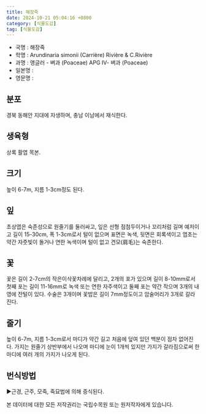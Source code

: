 ```yaml
---
title: 해장죽
date: 2024-10-21 05:04:16 +0800
category: [식물도감]
tag: [식물도감]
---
```




- 국명 : 해장죽
- 학명 : Arundinaria simonii (Carrière) Rivière & C.Rivière
- 과명 : 앵글러 - 벼과 (Poaceae) APG Ⅳ- 벼과 (Poaceae)
- 일본명 : 
- 영문명 : 


## 분포
경북 동해안 지대에 자생하며, 충남 이남에서 재식한다.
## 생육형
상록 활엽 목본.
## 크기
높이 6-7m, 지름 1-3cm정도 된다.
## 잎
초상엽은 숙존성으로 원줄기를 둘러싸고, 잎은 선형 점첨두이거나 꼬리처럼 길며 예저이고 길이 15-30cm, 폭 1-3cm로서 털이 없으며 표면은 녹색, 뒷면은 회록색이고 엽초는 약간 자줏빛이 돌거나 연한 녹색이며 털이 없고 견모(肩毛)는 숙존한다.
## 꽃
꽃은 길이 2-7cm의 작은이삭꽃차례에 달리고, 2개의 포가 있으며 길이 8-10mm로서 첫째 포는 길이 11-16mm로 녹색 또는 연한 자주색이고 둘째 포는 약간 작으며 3개의 내영에 잔털이 있다. 수술은 3개이며 꽃밥은 길이 7mm정도이고 암술머리가 3개로 갈라진다.
## 줄기
높이 6-7m, 지름 1-3cm로서 마디가 약간 길고 처음에 덮여 있던 백분이 점차 없어진다. 가지는 원줄기 상반부에서 나오며 마디에 눈이 1개씩 있지만 가지가 갈라짐으로써 한 마디에 여러 개의 가지가 나오게 된다.
## 번식방법
▶근경, 근주, 모죽, 죽묘법에 의해 증식된다.






본 데이터에 대한 모든 저작권리는 국립수목원 또는 원저작자에게 있습니다.
